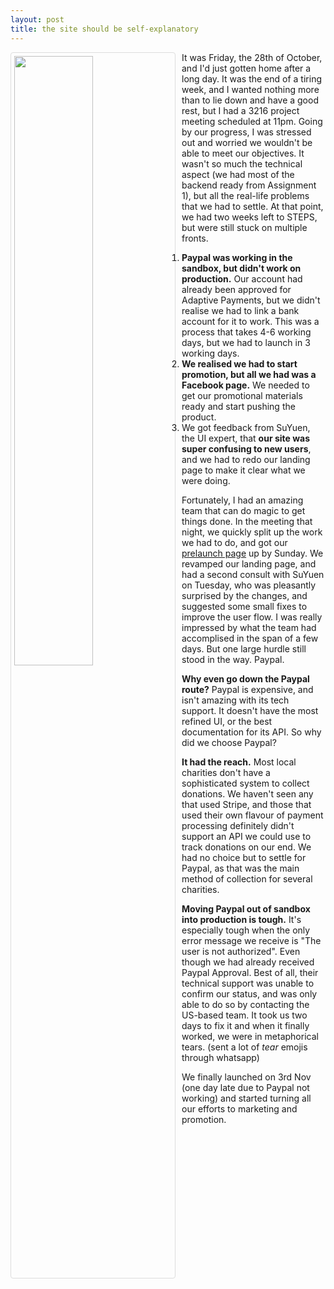 ```yaml
---
layout: post
title: the site should be self-explanatory
---
```

<img style="min-width: 200px; width: 50%; float: left; border: 1px solid #ddd; border-radius: 4px; padding: 5px; margin-right: 10px" src="{{ site.url }}/images/howdoesgffwork-nobg.png">
It was Friday, the 28th of October, and I'd just gotten home after a long day. It was the end of a tiring week, and I wanted nothing more than to lie down and have a good rest, but I had a 3216 project meeting scheduled at 11pm. Going by our progress, I was stressed out and worried we wouldn't be able to meet our objectives. It wasn't so much the technical aspect (we had most of the backend ready from Assignment 1), but all the real-life problems that we had to settle. At that point, we had two weeks left to STEPS, but were still stuck on multiple fronts. 

1. **Paypal was working in the sandbox, but didn't work on production.** Our account had already been approved for Adaptive Payments, but we didn't realise we had to link a bank account for it to work. This was a process that takes 4-6 working days, but we had to launch in 3 working days.
2. **We realised we had to start promotion, but all we had was a Facebook page.** We needed to get our promotional materials ready and start pushing the product.
3. We got feedback from SuYuen, the UI expert, that **our site was super confusing to new users**, and we had to redo our landing page to make it clear what we were doing.

Fortunately, I had an amazing team that can do magic to get things done. In the meeting that night, we quickly split up the work we had to do, and got our [prelaunch page](https://giveforfree.sg/prelaunch) up by Sunday. We revamped our landing page, and had a second consult with SuYuen on Tuesday, who was pleasantly surprised by the changes, and suggested some small fixes to improve the user flow. I was really impressed by what the team had accomplised in the span of a few days. But one large hurdle still stood in the way. Paypal.

**Why even go down the Paypal route?** Paypal is expensive, and isn't amazing with its tech support. It doesn't have the most refined UI, or the best documentation for its API. So why did we choose Paypal?

**It had the reach.** Most local charities don't have a sophisticated system to collect donations. We haven't seen any that used Stripe, and those that used their own flavour of payment processing definitely didn't support an API we could use to track donations on our end. We had no choice but to settle for Paypal, as that was the main method of collection for several charities.

**Moving Paypal out of sandbox into production is tough.** It's especially tough when the only error message we receive is "The user is not authorized". Even though we had already received Paypal Approval. Best of all, their technical support was unable to confirm our status, and was only able to do so by contacting the US-based team. It took us two days to fix it and when it finally worked, we were in metaphorical tears. (sent a lot of *tear* emojis through whatsapp)

We finally launched on 3rd Nov (one day late due to Paypal not working) and started turning all our efforts to marketing and promotion. 


